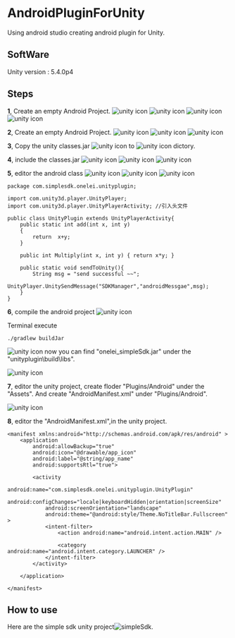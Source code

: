# AndroidPluginForUnity
Using android studio creating android plugin for Unity. 

## SoftWare

Unity version : 5.4.0p4


## Steps
**1**, Create an empty Android Project.
![unity icon](./image/project1.png)
![unity icon](./image/project2.png)
![unity icon](./image/project3.png)
![unity icon](./image/project4.png)

**2**, Create an empty Android Project.
![unity icon](./image/plugin1.png)
![unity icon](./image/plugin2.png)
![unity icon](./image/plugin3.png)

**3**, Copy the unity classes.jar 
![unity icon](./image/setup1.png)
to
![unity icon](./image/setup2.png)
dictory.

**4**, include the classes.jar 
![unity icon](./image/setup3.png)
![unity icon](./image/setup4.png)
![unity icon](./image/setup5.png)

**5**, editor the android class 
![unity icon](./image/unityplugin1.png)
![unity icon](./image/unityplugin2.png)
![unity icon](./image/unityplugin3.png)

```
package com.simplesdk.onelei.unityplugin;

import com.unity3d.player.UnityPlayer;
import com.unity3d.player.UnityPlayerActivity; //引入头文件

public class UnityPlugin extends UnityPlayerActivity{
    public static int add(int x, int y)
    {
        return  x+y;
    }

    public int Multiply(int x, int y) { return x*y; }

    public static void sendToUnity(){
        String msg = "send successful ~~";
        UnityPlayer.UnitySendMessage("SDKManager","androidMessgae",msg);
    }
}

```
**6**, compile the android project 
![unity icon](./image/build1.png)

Terminal execute 

```
./gradlew buildJar
```
![unity icon](./image/build2.png)
now you can find "onelei_simpleSdk.jar" under the "unityplugin\build\libs".

![unity icon](./image/build3.png)

**7**, editor the unity project, create floder "Plugins/Android" under the "Assets". 
And create "AndroidManifest.xml" under "Plugins/Android".

![unity icon](./image/build1.png)

**8**, editor the "AndroidManifest.xml",in the unity project. 

```
<manifest xmlns:android="http://schemas.android.com/apk/res/android" >
    <application
        android:allowBackup="true"
        android:icon="@drawable/app_icon"
        android:label="@string/app_name"
        android:supportsRtl="true">
        
        <activity 
            android:name="com.simplesdk.onelei.unityplugin.UnityPlugin"  
            android:configChanges="locale|keyboardHidden|orientation|screenSize"
            android:screenOrientation="landscape"
            android:theme="@android:style/Theme.NoTitleBar.Fullscreen" >
            <intent-filter>
                <action android:name="android.intent.action.MAIN" />

                <category android:name="android.intent.category.LAUNCHER" />
            </intent-filter>
        </activity>  
        
    </application>

</manifest>

``` 
 
## How to use

Here are the simple sdk unity project![simpleSdk](https://github.com/onelei/simpleSdk).

